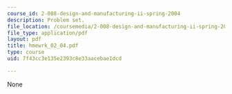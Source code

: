 ```yaml
---
course_id: 2-008-design-and-manufacturing-ii-spring-2004
description: Problem set.
file_location: /coursemedia/2-008-design-and-manufacturing-ii-spring-2004/7f43cc3e135e2393c8e33aacebae1dcd_hmewrk_02_04.pdf
file_type: application/pdf
layout: pdf
title: hmewrk_02_04.pdf
type: course
uid: 7f43cc3e135e2393c8e33aacebae1dcd

---
```

None